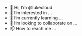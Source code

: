 - 👋 Hi, I’m @lukecloud
- 👀 I’m interested in ...
- 🌱 I’m currently learning ...
- 💞️ I’m looking to collaborate on ...
- 📫 How to reach me ...

<!---
lukecloud/lukecloud is a ✨ special ✨ repository because its `README.md` (this file) appears on your GitHub profile.
You can click the Preview link to take a look at your changes.
--->
